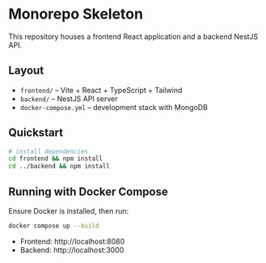 # Monorepo Skeleton

This repository houses a frontend React application and a backend NestJS API.

## Layout

- `frontend/` – Vite + React + TypeScript + Tailwind
- `backend/` – NestJS API server
- `docker-compose.yml` – development stack with MongoDB

## Quickstart

```bash
# install dependencies
cd frontend && npm install
cd ../backend && npm install
```

## Running with Docker Compose

Ensure Docker is installed, then run:

```bash
docker compose up --build
```

- Frontend: http://localhost:8080
- Backend: http://localhost:3000

